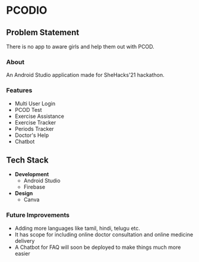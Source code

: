 # PCODIO

## Problem Statement
There is no app to aware girls and help them out with PCOD.

### About
An Android Studio application made for SheHacks'21 hackathon.

### Features
* Multi User Login
* PCOD Test
* Exercise Assistance
* Exercise Tracker
* Periods Tracker
* Doctor's Help
* Chatbot

## Tech Stack
* __Development__
    - Android Studio
    - Firebase
* __Design__
  - Canva

### Future Improvements
* Adding more languages like tamil, hindi, telugu etc.
* It has scope for including online doctor consultation and online medicine delivery
* A Chatbot for FAQ will soon be deployed to make things much more easier

